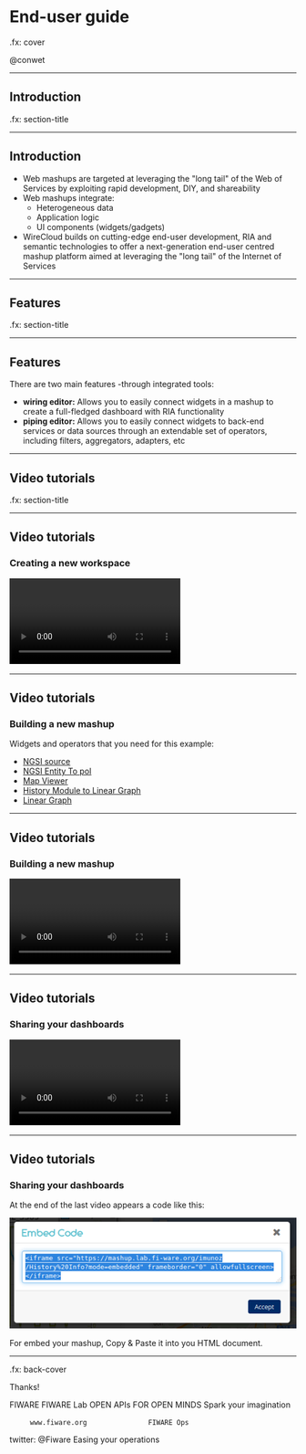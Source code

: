 # End-user guide

.fx: cover

@conwet

---

## Introduction

.fx: section-title

---
<!-- SLIDE 3 -->
## Introduction

* Web mashups are targeted at leveraging the "long tail" of the Web of Services by exploiting rapid development, DIY, and shareability
* Web mashups integrate:
	- Heterogeneous data
	- Application logic
	- UI components (widgets/gadgets)
* WireCloud builds on cutting-edge end-user development, RIA and semantic technologies to offer a next-generation end-user centred mashup platform aimed at leveraging the "long tail" of the Internet of Services

---


## Features

.fx: section-title

---
<!-- SLIDE 5 -->
## Features

There are two main features -through integrated tools:

* **wiring editor:** Allows you to easily connect widgets in a mashup to create a full-fledged dashboard with RIA functionality
* **piping editor:** Allows you to easily connect widgets to back-end services or data sources through an extendable set of operators, including filters, aggregators, adapters, etc

---


## Video tutorials

.fx: section-title

---
<!-- SLIDE 7 -->
## Video tutorials
### Creating a new workspace

<video src="videos/Create.mp4" controls></video>

---
<!-- SLIDE 8 -->
## Video tutorials
### Building a new mashup

Widgets and operators that you need for this example:

* [NGSI source](attachments/CoNWeT_ngsi-source_3.0.2.wgt)
* [NGSI Entity To poI](attachments/CoNWeT_ngsientity2poi_3.0.3.wgt)
* [Map Viewer](attachments/CoNWeT_map-viewer_2.5.3.wgt)
* [History Module to Linear Graph](attachments/CoNWeT_simple-history-module2linear-graph_2.3.2.wgt)
* [Linear Graph](attachments/CoNWeT_linear-graph_3.0.0b3.wgt)

---

<!-- SLIDE 9 -->
## Video tutorials
### Building a new mashup

<video src="videos/Building.mp4" controls></video> <!-- Volver a hacer el vídeo -->

---
<!-- SLIDE 10 -->
## Video tutorials
### Sharing your dashboards

<video src="videos/Sharing.mp4" controls></video>

---
<!-- SLIDE 11 -->
## Video tutorials
### Sharing your dashboards

At the end of the last video appears a code like this:

<img class="screenshot screenshot-sm" src="images/2.1_Embed.png"/>

For embed your mashup, Copy & Paste it into you HTML document.

---

.fx: back-cover

Thanks!

FIWARE                                FIWARE Lab
OPEN APIs FOR OPEN MINDS              Spark your imagination

         www.fiware.org               FIWARE Ops
twitter: @Fiware                      Easing your operations

